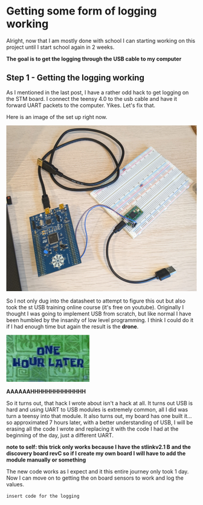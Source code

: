 # Getting some form of logging working

Alright, now that I am mostly done with school I can starting working on this project until I start school again in 2 weeks.

**The goal is to get the logging through the USB cable to my computer**

## Step 1 - Getting the logging working

As I mentioned in the last post, I have a rather odd hack to get logging on the STM board. I connect the teensy 4.0 to the usb cable and have it forward UART packets to the computer. Yikes. Let's fix that.

Here is an image of the set up right now.

![day0 logging hack](./resources/day0_logging_hack.jpg)

So I not only dug into the datasheet to attempt to figure this out but also took the st USB training online course (it's free on youtube). Originally I thought I was going to implement USB from scratch, but like normal I have been humbled by the insanity of low level programming. I think I could do it if I had enough time but again the result is the **drone**.

![3 hours later](./resources/3_hours_later.gif)

**AAAAAAHHHHHHHHHHHHHH** 

So it turns out, that hack I wrote about isn't a hack at all. It turns out USB is hard and using UART to USB modules is extremely common, all I did was turn a teensy into that module. It also turns out, my board has one built it... so approximated 7 hours later, with a better understanding of USB, I will be erasing all the code I wrote and replacing it with the code I had at the beginning of the day, just a different UART.

**note to self: this trick only works because I have the stlinkv2.1 B and the discovery board revC so if I create my own board I will have to add the module manually or something**

The new code works as I expect and it this entire journey only took 1 day. Now I can move on to getting the on board sensors to work and log the values.

```
insert code for the logging
```


